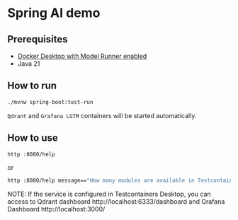 # Spring AI demo

## Prerequisites

* [Docker Desktop with Model Runner enabled](https://docs.docker.com/ai/model-runner/#enable-docker-model-runner)
* Java 21

## How to run

```bash
./mvnw spring-boot:test-run
```

`Qdrant` and `Grafana LGTM` containers will be started automatically.

## How to use

```bash
http :8080/help
```

or

```bash
http :8080/help message=="How many modules are available in Testcontainers for Java?"
```

NOTE: If the service is configured in Testcontainers Desktop, you can access to Qdrant dashboard http://localhost:6333/dashboard and Grafana Dashboard http://localhost:3000/
